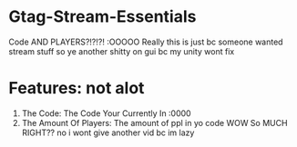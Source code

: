 # Gtag-Stream-Essentials
Code AND PLAYERS?!?!?! :OOOOO Really this is just bc someone wanted stream stuff so ye another shitty on gui bc my unity wont fix


# Features: not alot
1. The Code: The Code Your Currently In :0000
2. The Amount Of Players: The amount of ppl in yo code
WOW So MUCH RIGHT?? no i wont give another vid bc im lazy


